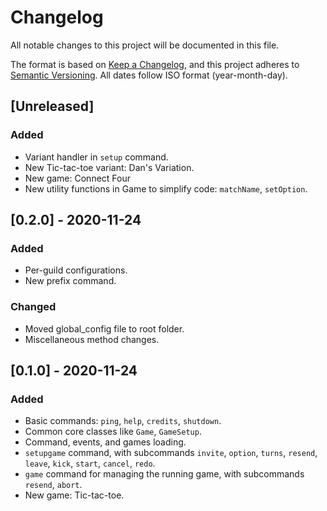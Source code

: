 # Changelog
All notable changes to this project will be documented in this file.

The format is based on [Keep a Changelog](https://keepachangelog.com/en/1.0.0/), and this project adheres to [Semantic Versioning](https://semver.org/spec/v2.0.0.html). All dates follow ISO format (year-month-day).

## [Unreleased]
### Added
- Variant handler in `setup` command.
- New Tic-tac-toe variant: Dan's Variation.
- New game: Connect Four
- New utility functions in Game to simplify code: `matchName`, `setOption`.

## [0.2.0] - 2020-11-24
### Added
- Per-guild configurations.
- New prefix command.
### Changed
- Moved global_config file to root folder.
- Miscellaneous method changes.

## [0.1.0] - 2020-11-24
### Added
- Basic commands: `ping`, `help`, `credits`, `shutdown`.
- Common core classes like `Game`, `GameSetup`.
- Command, events, and games loading.
- `setupgame` command, with subcommands `invite`, `option`, `turns`, `resend`, `leave`, `kick`, `start`, `cancel`, `redo`.
- `game` command for managing the running game, with subcommands `resend`, `abort`.
- New game: Tic-tac-toe.
